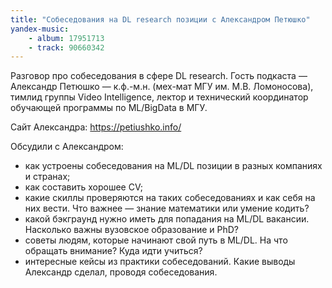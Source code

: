 ```yaml
---
title: "Собеседования на DL research позиции с Александром Петюшко"
yandex-music:
    - album: 17951713
    - track: 90660342
---
```


Разговор про собеседования в сфере DL research. Гость подкаста — Александр Петюшко — к.ф.-м.н. (мех-мат МГУ им. М.В. Ломоносова), тимлид группы Video Intelligence, лектор и технический координатор обучающей программы по ML/BigData в МГУ.

Сайт Александра: <https://petiushko.info/>

Обсудили с Александром:

- как устроены собеседования на ML/DL позиции в разных компаниях и странах;
- как составить хорошее CV;
- какие скиллы проверяются на таких собеседованиях и как себя на них вести. Что важнее — знание математики или умение кодить?
- какой бэкграунд нужно иметь для попадания на ML/DL вакансии. Насколько важны вузовское образование и PhD?
- советы людям, которые начинают свой путь в ML/DL. На что обращать внимание? Куда идти учиться?
- интересные кейсы из практики собеседований. Какие выводы Александр сделал, проводя собеседования.
